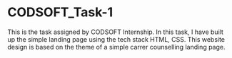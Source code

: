 # CODSOFT_Task-1

This is the task assigned by CODSOFT Internship. In this task, I have built up the simple landing page using the tech stack HTML, CSS. This website design is based on the theme of a simple carrer counselling landing page.
